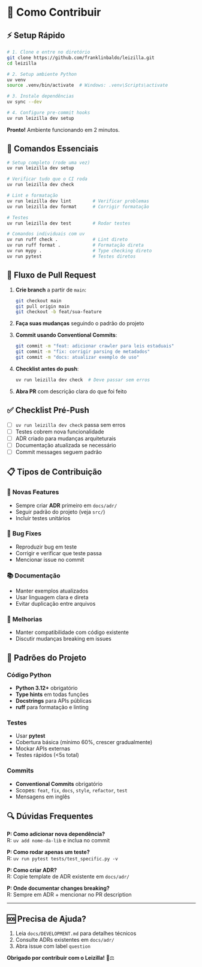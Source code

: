 # 🤝 Como Contribuir

## ⚡ Setup Rápido

```bash
# 1. Clone e entre no diretório
git clone https://github.com/franklinbaldo/leizilla.git
cd leizilla

# 2. Setup ambiente Python
uv venv
source .venv/bin/activate  # Windows: .venv\Scripts\activate

# 3. Instale dependências
uv sync --dev

# 4. Configure pre-commit hooks
uv run leizilla dev setup
```

**Pronto!** Ambiente funcionando em 2 minutos.

## 🔧 Comandos Essenciais

```bash
# Setup completo (rode uma vez)
uv run leizilla dev setup

# Verificar tudo que o CI roda
uv run leizilla dev check

# Lint e formatação
uv run leizilla dev lint        # Verificar problemas
uv run leizilla dev format      # Corrigir formatação

# Testes
uv run leizilla dev test        # Rodar testes

# Comandos individuais com uv
uv run ruff check .             # Lint direto
uv run ruff format .            # Formatação direta
uv run mypy .                   # Type checking direto
uv run pytest                   # Testes diretos
```

## 🔀 Fluxo de Pull Request

1. **Crie branch** a partir de `main`:

   ```bash
   git checkout main
   git pull origin main
   git checkout -b feat/sua-feature
   ```

2. **Faça suas mudanças** seguindo o padrão do projeto

3. **Commit usando Conventional Commits**:

   ```bash
   git commit -m "feat: adicionar crawler para leis estaduais"
   git commit -m "fix: corrigir parsing de metadados"
   git commit -m "docs: atualizar exemplo de uso"
   ```

4. **Checklist antes do push**:

   ```bash
   uv run leizilla dev check  # Deve passar sem erros
   ```

5. **Abra PR** com descrição clara do que foi feito

## ✅ Checklist Pré-Push

- [ ] `uv run leizilla dev check` passa sem erros
- [ ] Testes cobrem nova funcionalidade
- [ ] ADR criado para mudanças arquiteturais
- [ ] Documentação atualizada se necessário
- [ ] Commit messages seguem padrão

## 📋 Tipos de Contribuição

### 🚀 **Novas Features**

- Sempre criar **ADR** primeiro em `docs/adr/`
- Seguir padrão do projeto (veja `src/`)
- Incluir testes unitários

### 🐛 **Bug Fixes**

- Reproduzir bug em teste
- Corrigir e verificar que teste passa
- Mencionar issue no commit

### 📚 **Documentação**

- Manter exemplos atualizados
- Usar linguagem clara e direta
- Evitar duplicação entre arquivos

### 🎨 **Melhorias**

- Manter compatibilidade com código existente
- Discutir mudanças breaking em issues

## 🎯 Padrões do Projeto

### **Código Python**

- **Python 3.12+** obrigatório
- **Type hints** em todas funções
- **Docstrings** para APIs públicas
- **ruff** para formatação e linting

### **Testes**

- Usar **pytest**
- Cobertura básica (mínimo 60%, crescer gradualmente)
- Mockar APIs externas
- Testes rápidos (<5s total)

### **Commits**

- **Conventional Commits** obrigatório
- Scopes: `feat`, `fix`, `docs`, `style`, `refactor`, `test`
- Mensagens em inglês

## 🔍 Dúvidas Frequentes

**P: Como adicionar nova dependência?**  
R: `uv add nome-da-lib` e inclua no commit

**P: Como rodar apenas um teste?**  
R: `uv run pytest tests/test_specific.py -v`

**P: Como criar ADR?**  
R: Copie template de ADR existente em `docs/adr/`

**P: Onde documentar changes breaking?**  
R: Sempre em ADR + mencionar no PR description

---

## 🆘 Precisa de Ajuda?

1. Leia `docs/DEVELOPMENT.md` para detalhes técnicos
2. Consulte ADRs existentes em `docs/adr/`
3. Abra issue com label `question`

**Obrigado por contribuir com o Leizilla!** 🦖⚖️

